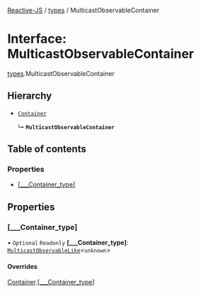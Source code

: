 [Reactive-JS](../README.md) / [types](../modules/types.md) / MulticastObservableContainer

# Interface: MulticastObservableContainer

[types](../modules/types.md).MulticastObservableContainer

## Hierarchy

- [`Container`](types.Container.md)

  ↳ **`MulticastObservableContainer`**

## Table of contents

### Properties

- [[\_\_\_Container\_type]](types.MulticastObservableContainer.md#[___container_type])

## Properties

### [\_\_\_Container\_type]

• `Optional` `Readonly` **[\_\_\_Container\_type]**: [`MulticastObservableLike`](types.MulticastObservableLike.md)<`unknown`\>

#### Overrides

[Container](types.Container.md).[[___Container_type]](types.Container.md#[___container_type])
